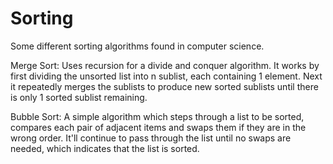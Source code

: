 # Sorting
Some different sorting algorithms found in computer science.

Merge Sort: Uses recursion for a divide and conquer algorithm. It works by first dividing the unsorted list into n sublist, each containing 1 element. Next it repeatedly merges the sublists to produce new sorted sublists until there is only 1 sorted sublist remaining.

Bubble Sort: A simple algorithm which steps through a list to be sorted, compares each pair of adjacent items and swaps them if they are in the wrong order. It'll continue to pass through the list until no swaps are needed, which indicates that the list is sorted.